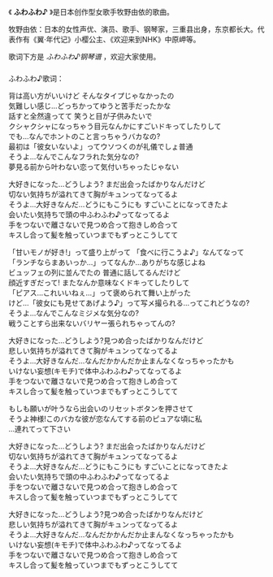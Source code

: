 

《 **ふわふわ♪** 》是日本创作型女歌手牧野由依的歌曲。

牧野由依：日本的女性声优、演员、歌手、钢琴家，三重县出身，东京都长大。代表作有《翼·年代记》小樱公主、《欢迎来到NHK》中原岬等。

歌词下方是 _ふわふわ♪钢琴谱_ ，欢迎大家使用。

###  
ふわふわ♪歌词：

  
背は高い方がいいけど そんなタイプじゃなかったの  
気難しい感じ…どっちかってゆうと苦手だったかな  
話すと全然違ってて 笑うと目が子供みたいで  
クシャクシャになっちゃう目元なんかにすごいドキってしたりして  
でも…なんでホントのこと言っちゃうバカなの?  
最初は「彼女いないよ」ってウソつくのが礼儀でしょ普通  
そうよ…なんでこんなフラれた気分なの?  
夢見る前から叶わない恋って気付いちゃったじゃない

大好きになった…どうしよう? まだ出会ったばかりなんだけど  
切ない気持ちが溢れてきて胸がキュンってなってるよ  
そうよ…大好きなんだ…どうにもこうにも すごいことになってきたよ  
会いたい気持ちで頭の中ふわふわ♪ってなってるよ  
手をつないで離さないで見つめ合って抱きしめ合って  
キスし合って髪を触っていつまでもずっとこうしてて

「甘いモノが好き!」って盛り上がって 「食べに行こうよ♪」なんてなって  
「ランチならまあいっか…」ってなんか…ありがちな感じよね  
ビュッフェの列に並んでたの 普通に話してるんだけど  
顔近すぎだって! またなんか意味なくドキってしたりして  
「ピアス…これいいねぇ…」って褒められて舞い上がった  
けど…「彼女にも見せてあげよう♪」って写メ撮られる…ってこれどうなの?  
そうよ…なんでこんなミジメな気分なの?  
戦うことすら出来ないバリヤー張られちゃってんの?

大好きになった…どうしよう?見つめ合ったばかりなんだけど  
悲しい気持ちが溢れてきて胸がキュンってなってるよ  
そうよ…大好きなんだ…なんだかかんだか止まんなくなっちゃったかも  
いけない妄想(キモチ)で体中ふわふわ♪ってなってるよ  
手をつないで離さないで見つめ合って抱きしめ合って  
キスし合って髪を触っていつまでもずっとこうしてて

もしも願いが叶うなら出会いのリセットボタンを押させて  
そうよ神様!このバカな彼が恋なんてする前のピュアな頃に私  
…連れてって下さい

大好きになった…どうしよう? まだ出会ったばかりなんだけど  
切ない気持ちが溢れてきて胸がキュンってなってるよ  
そうよ…大好きなんだ…どうにもこうにも すごいことになってきたよ  
会いたい気持ちで頭の中ふわふわ♪ってなってるよ  
手をつないで離さないで見つめ合って抱きしめ合って  
キスし合って髪を触っていつまでもずっとこうしてて

大好きになった…どうしよう?見つめ合ったばかりなんだけど  
悲しい気持ちが溢れてきて胸がキュンってなってるよ  
そうよ…大好きなんだ…なんだかかんだか止まんなくなっちゃったかも  
いけない妄想(キモチ)で体中ふわふわ♪ってなってるよ  
手をつないで離さないで見つめ合って抱きしめ合って  
キスし合って髪を触っていつまでもずっとこうしてて

  

